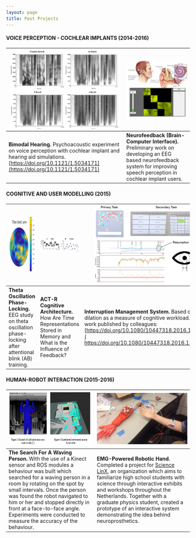 ```yaml
---
layout: page
title: Past Projects
---
```


<!-- 
<p align="center"><b>Voice Assistants (Amazon Alexa)</b></p>
<p align="center">
    <img src="/img/AlienInvasion.png" alt="" width="300px">
    <img src="/img/amazon-alexa.png" alt="" width="300px">
</p>

Designed, built, and deployed an Amazon Alexa Skill [Alien Invasion](https://www.youtube.com/watch?v=MK_amN7jztg), with two colleagues: Nalin Chhibber and Sangho Suh, as part of the _Alexa Skills Challenge: Kids_, a competition to publish an Alexa skill for children under 13.
<br>
 -->
#### VOICE PERCEPTION - COCHLEAR IMPLANTS (2014-2016)

|<img src="/img/PsychoacousticExperiment.png" alt="" width="300px"> | <img src="/img/Neurofeedback2.png" alt="" width="300px"> |
|---|---|
| **Bimodal Hearing.** Psychoacoustic experiment on voice perception with cochlear implant and hearing aid simulations. [https://doi.org/10.1121/1.5034171](https://doi.org/10.1121/1.5034171)| **Neurofeedback (Brain-Computer Interface).** Preliminary work on developing an EEG based neurofeedback system for improving speech perception in cochlear implant users. |


<!-- <p align="center"><b>Voice Perception</b></p>
<p align="center">
    <img src="/img/PsychoacousticExperiment.png" alt="" width="300px">
</p>

Psychoacoustic experiment on voice perception with cochlear implant and hearing aid simulations.
<br>

<p align="center"><b>Neurofeedback (Brain-Computer Interface)</b></p>
<p align="center">
    <img src="/img/Neurofeedback.png" alt="" width="300px">
</p>

Developed and pilot tested an EEG based neurofeedback (brain-computer interface) system for improving speech perception in cochlear implant users.
<br> -->

#### COGNITIVE AND USER MODELLING (2015)

| <img src="/img/PhaseLocking3.png" alt="" width="150px" height="150px"> | <img src="/img/actr.png" alt="" width="300px"> | <img src="/img/interruptionmanagement.png" alt="" width="300px"> |
|---|---|---|
| **Theta Oscillation Phase-Locking.** EEG study on theta oscillation phase-locking after attentional blink (AB) training.| **ACT-R Cognitive Architecture.** How Are Time Representations Stored in Memory and What is the Influence of Feedback? | **Interruption Management System.** Based on pupil dilation as a measure of cognitive workload. (Similar work published by colleagues: [https://doi.org/10.1080/10447318.2016.1198525](  https://doi.org/10.1080/10447318.2016.1198525)) |

<!-- <p align="center"><b>Theta Oscillation Phase-Locking</b></p>
<p align="center">
    <img src="/img/PhaseLocking2.png" alt="" width="300px" height="400px">
</p>

EEG study on theta oscillation phase-locking after attentional blink (AB) training. AB is a phenomenon that reflects the temporal costs in allocating selective attention.
<br> -->

<!-- **USER MODELS** (2015)

| <img src="/img/interruptionmanagement.png" alt="" width="300px"> |
|:---:|
| **Interruption Management System.** Based on pupil dilation as a measure of cognitive workload. |
 -->


#### HUMAN-ROBOT INTERACTION (2015-2016)

| <img src="/img/robotwaving.png" alt="" width="300px" height="150px"> | <img src="/img/Hand.png" alt="" width="300px"> |
|---|---|
| **The Search For A Waving Person.** With the use of a Kinect sensor and ROS modules a behaviour was built which searched for a waving person in a room by rotating on the spot by small intervals. Once the person was found the robot navigated to him or her and stopped directly in front at a face-to-face angle. Experiments were conducted to measure the accuracy of the behaviour.| **EMG-Powered Robotic Hand.** Completed a project for [Science LinX](https://www.rug.nl/sciencelinx/), an organization which aims to familiarize high school students with science through interactive exhibits and workshops throughout the Netherlands. Together with a graduate physics student, created a prototype of an interactive system demonstrating the idea behind neuroprosthetics. |



<!-- **EMG-POWERED ROBOTIC HAND** (2016)

| <img src="/img/Hand.png" alt="" width="300px"> |
|:---:|
| Completed a project for [Science LinX](https://www.rug.nl/sciencelinx/), an organization which aims to familiarize high school students with science through interactive exhibits and workshops throughout the Netherlands. Together with a graduate physics student, created a prototype of an interactive system demonstrating the idea behind neuroprosthetics. | -->


<!-- <p align="center"><b>Electromyography (EMG)-powered Robotic Hand</b></p>
<p align="center">
    <img src="/img/Hand.png" alt="" width="300px">
</p>

Completed a project for [Science LinX](https://www.rug.nl/sciencelinx/), an organization which aims to familiarize high school students with science through interactive exhibits and workshops throughout the Netherlands. Together with a graduate physics student, created a prototype of an interactive system demonstrating the idea behind neuroprosthetics.
 -->





